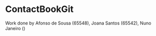 # ContactBookGit
Work done by Afonso de Sousa (65548), Joana Santos (65542), Nuno Janeiro (<numero>)
